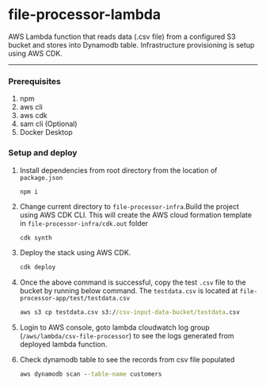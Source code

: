 # file-processor-lambda
AWS Lambda function that reads data (.csv file) from a configured S3 bucket and stores into Dynamodb table. Infrastructure provisioning is setup using AWS CDK.

---
### Prerequisites
1. npm
2. aws cli
3. aws cdk
4. sam cli (Optional)
5. Docker Desktop

### Setup and deploy
1. Install dependencies from root directory from the location of `package.json`
    ```cmd
    npm i
    ```

2. Change current directory to `file-processor-infra`.Build the project using AWS CDK CLI. This will create the AWS cloud formation template in `file-processor-infra/cdk.out` folder
    ```cdk
    cdk synth
    ```

3. Deploy the stack using AWS CDK.
    ```cmd
    cdk deploy
    ```

4. Once the above command is successful, copy the test `.csv` file to the bucket by running below command. The `testdata.csv` is located at `file-processor-app/test/testdata.csv`
    ```cmd
    aws s3 cp testdata.csv s3://csv-input-data-bucket/testdata.csv
    ```

5. Login to AWS console, goto lambda cloudwatch log group (`/aws/lambda/csv-file-processor`) to see the logs generated from deployed lambda function.

6. Check dynamodb table to see the records from csv file populated
    ```cmd
    aws dynamodb scan --table-name customers
    ```